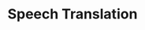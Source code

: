 ---
layout: named_collection
collection_name: speech-translation
title: Speech Translation
permalink: /speech-translation/
---